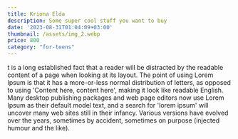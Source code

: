 ```yaml
---
title: Kriona Elda
description: Some super cool stuff you want to buy
date: '2023-08-31T01:04:09+03:00'
thumbnail: /assets/img_2.webp
price: 800
category: "for-teens"
---
```

t is a long established fact that a reader will be distracted by the readable content of a page when looking at its layout. The point of using Lorem Ipsum is that it has a more-or-less normal distribution of letters, as opposed to using 'Content here, content here', making it look like readable English. Many desktop publishing packages and web page editors now use Lorem Ipsum as their default model text, and a search for 'lorem ipsum' will uncover many web sites still in their infancy. Various versions have evolved over the years, sometimes by accident, sometimes on purpose (injected humour and the like).
